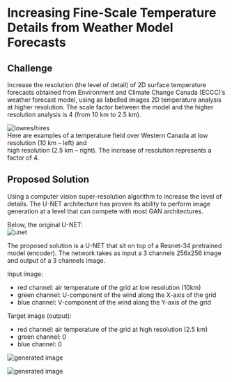 # Increasing Fine-Scale Temperature Details from Weather Model Forecasts

## Challenge
Increase the resolution (the level of detail) of 2D surface temperature forecasts obtained from Environment and 
Climate Change Canada (ECCC)’s weather forecast model, using as labelled images 2D temperature analysis at higher resolution. 
The scale factor between the model and the higher resolution analysis is 4 (from 10 km to 2.5 km). 

![lowres/hires](https://github.com/menardai/meteo_super_resolution/blob/master/challenge_doc/lowres-hires.jpg)  
 Here are examples of a temperature field over Western Canada at low resolution (10 km – left) and  
 high resolution (2.5 km – right).  The increase of resolution represents a factor of 4. 

## Proposed Solution

Using a computer vision super-resolution algorithm to increase the level of details. 
The U-NET architecture has proven its ability to perform image generation at a level that can compete with most GAN architectures.  

Below, the original U-NET:  
![unet](https://github.com/menardai/meteo_super_resolution/blob/master/challenge_doc/u-net-architecture.png)  

The proposed solution is a U-NET that sit on top of a Resnet-34 pretrained model (encoder).
The network takes as input a 3 channels 256x256 image and output of a 3 channels image.  

Input image:  
 - red channel: air temperature of the grid at low resolution (10km)
 - green channel: U-component of the wind along the X-axis of the grid
 - blue channel: V-component of the wind along the Y-axis of the grid
 
Target image (output):  
 - red channel: air temperature of the grid at high resolution (2.5 km)
 - green channel: 0
 - blue channel: 0

![generated image](https://github.com/menardai/meteo_super_resolution/blob/master/challenge_doc/input-rgb.png)  

![generated image](https://github.com/menardai/meteo_super_resolution/blob/master/challenge_doc/input-generated-target-air.png)  



